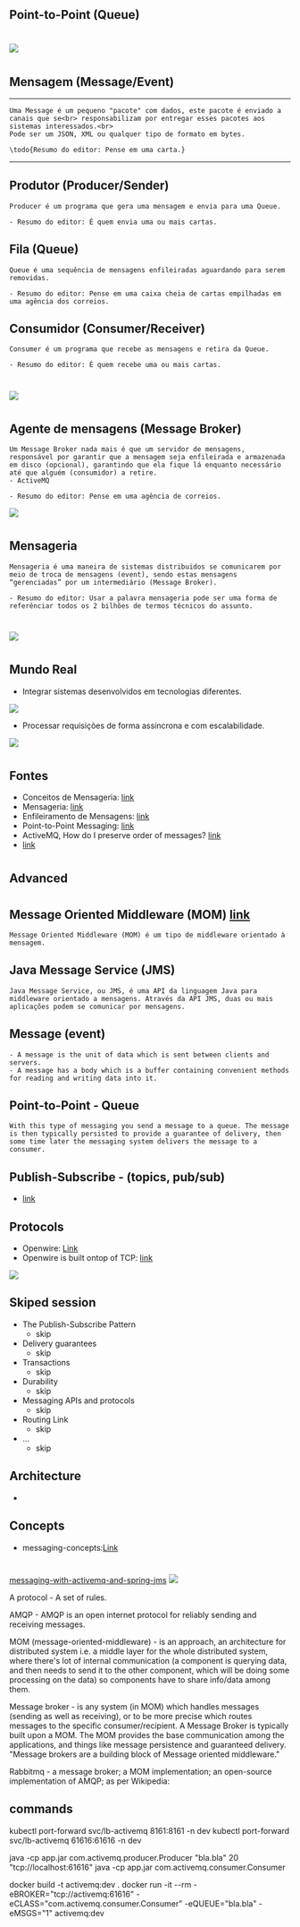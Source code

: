 #
## Point-to-Point (Queue)
#
<img src="img/start.jpeg"/>

#

## Mensagem (Message/Event)
---
    Uma Message é um pequeno "pacote" com dados, este pacote é enviado a canais que se<br> responsabilizam por entregar esses pacotes aos sistemas interessados.<br>
    Pode ser um JSON, XML ou qualquer tipo de formato em bytes.

    \todo{Resumo do editor: Pense em uma carta.}
---
## Produtor (Producer/Sender)
    Producer é um programa que gera uma mensagem e envia para uma Queue.

    - Resumo do editor: É quem envia uma ou mais cartas.

## Fila (Queue)
    Queue é uma sequência de mensagens enfileiradas aguardando para serem removidas.

    - Resumo do editor: Pense em uma caixa cheia de cartas empilhadas em uma agência dos correios.
    
## Consumidor (Consumer/Receiver)
    Consumer é um programa que recebe as mensagens e retira da Queue.

    - Resumo do editor: É quem recebe uma ou mais cartas.

#
<img src="img/queue.png"/>

#

## Agente de mensagens (Message Broker)
    Um Message Broker nada mais é que um servidor de mensagens, responsável por garantir que a mensagem seja enfileirada e armazenada em disco (opcional), garantindo que ela fique lá enquanto necessário até que alguém (consumidor) a retire.
    - ActiveMQ 

    - Resumo do editor: Pense em uma agência de correios.
<img src="img/broker.png"/>

#

## Mensageria
    Mensageria é uma maneira de sistemas distribuidos se comunicarem por meio de troca de mensagens (event), sendo estas mensagens “gerenciadas” por um intermediário (Message Broker).
    
    - Resumo do editor: Usar a palavra mensageria pode ser uma forma de referênciar todos os 2 bilhões de termos técnicos do assunto.

#
<img src="img/features.jpeg"/>

#
## Mundo Real 

- Integrar sistemas desenvolvidos em tecnologias diferentes.
<img src="img/desacoplamento.jpg"/>

- Processar requisições de forma assíncrona e com escalabilidade.
<img src="img/scalle.png"/>


#
## Fontes
- Conceitos de Mensageria: <a href="https://pt.slideshare.net/waelsonn/1conceitos-de-mensageria">link</a>
- Mensageria: <a href="https://medium.com/@devbrito91/mensageria-1330c6032049">link</a>
- Enfileiramento de Mensagens: <a href="https://www.ibm.com/docs/pt-br/ibm-mq/9.0?topic=ssfksj-9-0-0-com-ibm-mq-pro-doc-q002620--htm">link</a>
- Point-to-Point Messaging: <a href="https://access.redhat.com/documentation/en-us/red_hat_amq/7.2/html/using_amq_broker/addresses">link</a>
- ActiveMQ, How do I preserve order of messages? <a href="https://activemq.apache.org/how-do-i-preserve-order-of-messages">link</a>
- <a href="">link</a>


#

## Advanced

#
## Message Oriented Middleware (MOM) <a href="https://activemq.apache.org/mom">link</a>
    Message Oriented Middleware (MOM) é um tipo de middleware orientado à mensagem. 

##  Java Message Service (JMS)
    Java Message Service, ou JMS, é uma API da linguagem Java para middleware orientado a mensagens. Através da API JMS, duas ou mais aplicações podem se comunicar por mensagens.

## Message (event)
    - A message is the unit of data which is sent between clients and servers.
    - A message has a body which is a buffer containing convenient methods for reading and writing data into it.

## Point-to-Point - Queue 
    With this type of messaging you send a message to a queue. The message is then typically persisted to provide a guarantee of delivery, then some time later the messaging system delivers the message to a consumer. 

## Publish-Subscribe - (topics, pub/sub)
- <a href="https://access.redhat.com/documentation/en-us/red_hat_amq/7.2/html/using_amq_broker/addresses">link</a>

## Protocols
- Openwire: <a href="https://activemq.apache.org/wire-protocol">Link</a>
- Openwire is built ontop of TCP: <a href="https://activemq.apache.org/openwire">link</a>

<img src="img/activemqAndJMS.png"/>



## Skiped session
- The Publish-Subscribe Pattern 
    - skip
- Delivery guarantees    
    - skip
- Transactions
    - skip
- Durability
    - skip
- Messaging APIs and protocols
    - skip
- Routing <a herf="https://activemq.apache.org/components/artemis/documentation/2.0.0/address-model.html">Link</a>   
    - skip
- ...
    - skip

## Architecture
- 

## Concepts

- messaging-concepts:<a href="https://activemq.apache.org/components/artemis/documentation/2.0.0/messaging-concepts.html">Link</a>

#
##
<a href="https://pt.slideshare.net/bruce.snyder/enterprise-messaging-with-activemq-and-spring-jms">messaging-with-activemq-and-spring-jms</a>
<img src="img/messageprefetch.png">

A protocol - A set of rules.

AMQP - AMQP is an open internet protocol for reliably sending and receiving messages.

MOM (message-oriented-middleware) - is an approach, an architecture for distributed system i.e. a middle layer for the whole distributed system, where there's lot of internal communication (a component is querying data, and then needs to send it to the other component, which will be doing some processing on the data) so components have to share info/data among them.

Message broker - is any system (in MOM) which handles messages (sending as well as receiving), or to be more precise which routes messages to the specific consumer/recipient. A Message Broker is typically built upon a MOM. The MOM provides the base communication among the applications, and things like message persistence and guaranteed delivery. "Message brokers are a building block of Message oriented middleware."

Rabbitmq - a message broker; a MOM implementation; an open-source implementation of AMQP; as per Wikipedia:



## commands

kubectl port-forward svc/lb-activemq 8161:8161 -n dev
kubectl port-forward svc/lb-activemq 61616:61616 -n dev

java -cp app.jar com.activemq.producer.Producer "bla.bla" 20 "tcp://localhost:61616"
java -cp app.jar com.activemq.consumer.Consumer

docker build -t activemq:dev .
docker run -it --rm -eBROKER="tcp://activemq:61616" -eCLASS="com.activemq.consumer.Consumer" -eQUEUE="bla.bla" -eMSGS="1"  activemq:dev